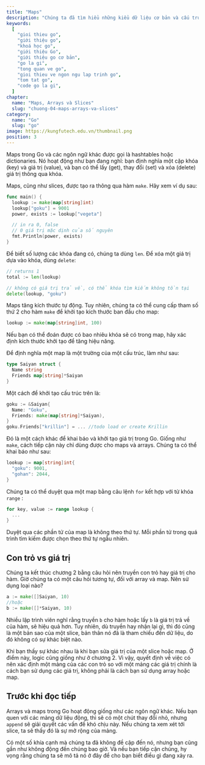 ```yaml
---
title: "Maps"
description: "Chúng ta đã tìm hiểu những kiểu dữ liệu cơ bản và cấu trúc trong Go. Giờ là lúc để tìm hiểu arrays, slices và maps."
keywords:
  [
    "gioi thieu go",
    "giới thiệu go",
    "khoá học go",
    "giới thiệu Go",
    "giới thiệu go cơ bản",
    "go la gi",
    "tong quan ve go",
    "gioi thieu ve ngon ngu lap trinh go",
    "tom tat go",
    "code go la gi",
  ]
chapter:
  name: "Maps, Arrays và Slices"
  slug: "chuong-04-maps-arrays-va-slices"
category:
  name: "Go"
  slug: "go"
image: https://kungfutech.edu.vn/thumbnail.png
position: 3
---
```

Maps trong Go và các ngôn ngữ khác được gọi là hashtables hoặc dictionaries. Nó hoạt động như bạn đang nghĩ: bạn định nghĩa một cặp khóa (key) và giá trị (value), và bạn có thể lấy (get), thay đổi (set) và xóa (delete) giá trị thông qua khóa.

Maps, cũng như slices, được tạo ra thông qua hàm `make`. Hãy xem ví dụ sau:

```go
func main() {
  lookup := make(map[string]int)
  lookup["goku"] = 9001
  power, exists := lookup["vegeta"]

  // in ra 0, false
  // 0 giá trị mặc dịnh của số nguyên
  fmt.Println(power, exists)
}
```

Để biết số lượng các khóa đang có, chúng ta dùng `len`. Để xóa một giá trị dựa vào khóa, dùng `delete`:

```go
// returns 1
total := len(lookup)

// không có giá trị trả về, có thể khóa tìm kiếm không tồn tại
delete(lookup, "goku")
```

Maps tăng kích thước tự động. Tuy nhiên, chúng ta có thể cung cấp tham số thứ 2 cho hàm `make` để khởi tạo kích thước ban đầu cho map:

```go
lookup := make(map[string]int, 100)
```

Nếu bạn có thể đoán được có bao nhiêu khóa sẽ có trong map, hãy xác định kích thước khởi tạo để tăng hiệu năng.

Để định nghĩa một map là một trường của một cấu trúc, làm như sau:

```go
type Saiyan struct {
  Name string
  Friends map[string]*Saiyan
}
```

Một cách để khởi tạo cấu trúc trên là:

```go
goku := &Saiyan{
  Name: "Goku",
  Friends: make(map[string]*Saiyan),
}
goku.Friends["krillin"] = ... //todo load or create Krillin
```

Đó là một cách khác để khai báo và khởi tạo giá trị trong Go. Giống như `make`, cách tiếp cận này chỉ dùng được cho maps và arrays. Chúng ta có thể khai báo như sau:

```go
lookup := map[string]int{
  "goku": 9001,
  "gohan": 2044,
}
```

Chúng ta có thể duyệt qua một map bằng câu lệnh `for` kết hợp với từ khóa `range` :

```go
for key, value := range lookup {
  ...
}
```

Duyệt qua các phần tử của map là không theo thứ tự. Mỗi phần tử trong quá trình tìm kiếm được chọn theo thứ tự ngẫu nhiên.

## Con trỏ vs giá trị

Chúng ta kết thúc chương 2 bằng câu hỏi nên truyền con trỏ hay giá trị cho hàm. Giờ chúng ta có một câu hỏi tương tự, đối với array và map. Nên sử dụng loại nào?

```go
a := make([]Saiyan, 10)
//hoặc
b := make([]*Saiyan, 10)
```

Nhiều lập trình viên nghĩ rằng truyền `b` cho hàm hoặc lấy `b` là giá trị trả về của hàm, sẽ hiệu quả hơn. Tuy nhiên, dù truyền hay nhận lại gì, thì đó cũng là một bản sao của một slice, bản thân nó đã là tham chiếu đến dữ liệu, do đó không có sự khác biệt nào.

Khi bạn thấy sự khác nhau là khi bạn sửa giá trị của một slice hoặc map. Ở điểm này, logic cũng giống như ở chương 2. Vì vậy, quyết định về việc có nên xác định một mảng của các con trỏ so với một mảng các giá trị chính là cách bạn sử dụng các giá trị, không phải là cách bạn sử dụng array hoặc map.

## Trước khi đọc tiếp

Arrays và maps trong Go hoạt động giống như các ngôn ngữ khác. Nếu bạn quen với các mảng dữ liệu động, thì sẽ có một chút thay đổi nhỏ, nhưng `append` sẽ giải quyết các vấn đề khó chịu này. Nếu chúng ta xem xét tới slice, ta sẽ thấy đó là sự mở rộng của mảng.

Có một số khía cạnh mà chúng ta đã không đề cập đến nó, nhưng bạn cũng gần như không động đến chúng bao giờ. Và nếu bạn tiếp cận chúng, hy vọng rằng chúng ta sẽ mô tả nó ở đây để cho bạn biết điều gì đang xảy ra.




